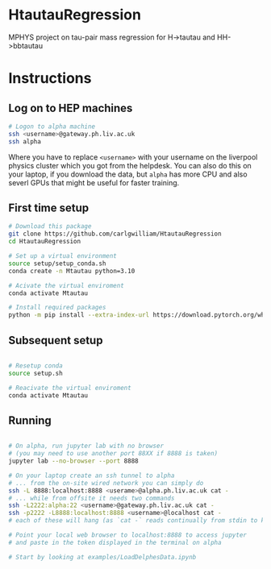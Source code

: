 # HtautauRegression

MPHYS project on tau-pair mass regression for H->tautau and HH->bbtautau 

# Instructions

## Log on to HEP machines

```bash
# Logon to alpha machine
ssh <username>@gateway.ph.liv.ac.uk
ssh alpha
```
Where you have to replace `<username>` with your username on the liverpool physics cluster which you got from the helpdesk.   You can also do this on your laptop, if you download the data, but `alpha` has more CPU and also severl GPUs that might be useful for faster training. 

## First time setup

```bash
# Download this package
git clone https://github.com/carlgwilliam/HtautauRegression
cd HtautauRegression

# Set up a virtual environment
source setup/setup_conda.sh
conda create -n Mtautau python=3.10

# Acivate the virtual enviroment
conda activate Mtautau

# Install required packages
python -m pip install --extra-index-url https://download.pytorch.org/whl/cu121 -e .
```

## Subsequent setup

```bash

# Resetup conda
source setup.sh

# Reacivate the virtual enviroment
conda activate Mtautau
```

## Running

```bash

# On alpha, run jupyter lab with no browser
# (you may need to use another port 88XX if 8888 is taken)
jupyter lab --no-browser --port 8888

# On your laptop create an ssh tunnel to alpha 
# ... from the on-site wired network you can simply do
ssh -L 8888:localhost:8888 <userame>@alpha.ph.liv.ac.uk cat -
# ... while from offsite it needs two commands
ssh -L2222:alpha:22 <username>@gateway.ph.liv.ac.uk cat -
ssh -p2222 -L8888:localhost:8888 <username>@localhost cat -
# each of these will hang (as `cat -` reads continually from stdin to keep the connection alive) so will need to be run from separate terminals

# Point your local web browser to localhost:8888 to access jupyter
# and paste in the token displayed in the terminal on alpha

# Start by looking at examples/LoadDelphesData.ipynb

```




